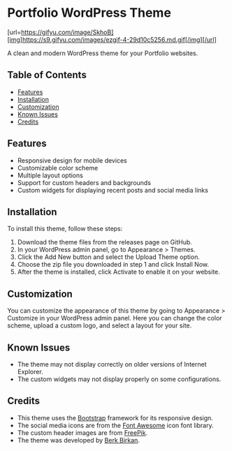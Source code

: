 # Portfolio WordPress Theme

[url=https://gifyu.com/image/SkhoB][img]https://s9.gifyu.com/images/ezgif-4-29d10c5256.md.gif[/img][/url]

A clean and modern WordPress theme for your Portfolio websites.

## Table of Contents

- [Features](#features)
- [Installation](#installation)
- [Customization](#customization)
- [Known Issues](#known-issues)
- [Credits](#credits)

## Features

- Responsive design for mobile devices
- Customizable color scheme
- Multiple layout options
- Support for custom headers and backgrounds
- Custom widgets for displaying recent posts and social media links

## Installation

To install this theme, follow these steps:

1. Download the theme files from the releases page on GitHub.
2. In your WordPress admin panel, go to Appearance > Themes.
3. Click the Add New button and select the Upload Theme option.
4. Choose the zip file you downloaded in step 1 and click Install Now.
5. After the theme is installed, click Activate to enable it on your website.

## Customization

You can customize the appearance of this theme by going to Appearance > Customize in your WordPress admin panel. Here you can change the color scheme, upload a custom logo, and select a layout for your site.

## Known Issues

- The theme may not display correctly on older versions of Internet Explorer.
- The custom widgets may not display properly on some configurations.

## Credits

- This theme uses the [Bootstrap](https://getbootstrap.com) framework for its responsive design.
- The social media icons are from the [Font Awesome](https://fontawesome.com) icon font library.
- The custom header images are from [FreePik](https://www.freepik.com/).
- The theme was developed by [Berk Birkan](https://berkbirkan.com).
